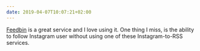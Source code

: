 ```yaml
---
date: 2019-04-07T10:07:21+02:00
---
```

[Feedbin](https://feedbin.com) is a great service and I love using it. One thing I miss, is the ability to follow Instagram user without using one of these Instagram-to-RSS services.